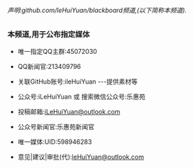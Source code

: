 ###### 声明:github.com/leHuiYuan/blackboard频道,(以下简称本频道).

### 本频道,用于公布指定媒体

- 唯一指定QQ主群:45072030
- QQ新闻官:213409796
- 关联GitHub账号:ileHuiYuan ---提供素材等

- 公众号:iLeHuiYuan 或 搜索微信公众号:乐惠苑
- 投稿邮箱:iLeHuiYuan@outlook.com
- 公众号新闻官:乐惠苑新闻官

- 唯一媒体:UID:598946283

- 意见|建议|审批(代):leHuiYuan@outlook.com

